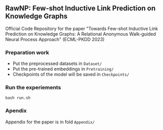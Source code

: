 ## RawNP: Few-shot Inductive Link Prediction on Knowledge Graphs
Official Code Repository for the paper "Towards Few-shot Inductive Link Prediction on Knowledge Graphs: A Relational Anonymous Walk-guided Neural Process Approach" (ECML-PKDD 2023) 

### Preparation work
- Put the preprocessed datasets in `Dataset/`
- Put the pre-trained embeddings in `Pretraining/`
- Checkpoints of the model will be saved in `Checkpoints/`

### Run the experiements
```
bash run.sh
```

### Apendix
Appendix for the paper is in fold `Appendix/`